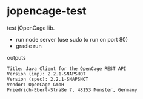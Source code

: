 # jopencage-test

test jOpenCage lib.

- run node server (use sudo to run on port 80)
- gradle run

outputs

```
Title: Java Client for the OpenCage REST API
Version (imp): 2.2.1-SNAPSHOT
Version (spec): 2.2.1-SNAPSHOT
Vendor: OpenCage GmbH
Friedrich-Ebert-Straße 7, 48153 Münster, Germany
```
